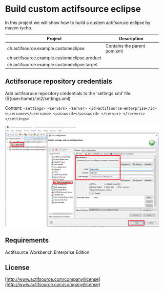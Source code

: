 # Build custom actifsource eclipse
In this project we will show how to build a custem actifsoruce eclipse by maven tycho.

|Project|Description|
|---|---|
|ch.actifsource.example.customeclipse|Contains the parent pom.xml|
|ch.actifsource.example.customeclipse.product||
|ch.actifsource.example.customeclipse.target||

## Actifsoruce repository credentials
Add actifsoruce repository credentials to the 'settings.xml' file. (${user.home}/.m2/settings.xml)

Content:
`<settings>
    <servers>
        <server>
            <id>actifsource-enterprise</id>
            <username></username>
            <password></password>
        </server>
    </servers>
</settings>`










![Model CIP Built-In](images/runinsideeclipse.png)



## Requirements
Actifsource Workbench Enterprise Edition

## License
[http://www.actifsource.com/company/license](http://www.actifsource.com/company/license)
